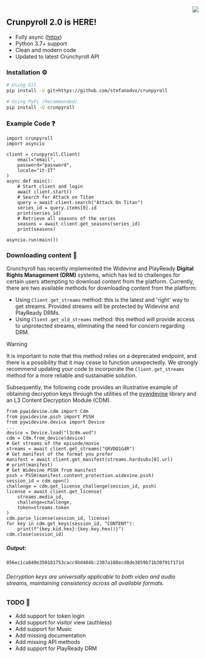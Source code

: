 <img src="https://i.imgur.com/y3L6XfN.png" align="right" />

## Crunpyroll 2.0 is HERE!
- Fully async ([httpx](https://www.python-httpx.org/))
- Python 3.7+ support
- Clean and modern code
- Updated to latest Crunchyroll API
### Installation ⚙️
```bash
# Using Git
pip install -U git+https://github.com/stefanodvx/crunpyroll

# Using PyPi (Recommended)
pip install -U crunpyroll
```


### Example Code ❓
```py3
import crunpyroll
import asyncio

client = crunpyroll.Client(
    email="email",
    password="password",
    locale="it-IT"
)
async def main():
    # Start client and login
    await client.start()
    # Search for Attack on Titan
    query = await client.search("Attack On Titan")
    series_id = query.items[0].id
    print(series_id)
    # Retrieve all seasons of the series
    seasons = await client.get_seasons(series_id)
    print(seasons)

asyncio.run(main())
```
### Downloading content 🔑
Crunchyroll has recently implemented the Widevine and PlayReady **Digital Rights Management (DRM)** systems, which has led to challenges for certain users attempting to download content from the platform. Currently, there are two available methods for downloading content from the platform:
- Using `Client.get_streams` method: this is the latest and 'right' way to get streams. Provided streams will be protected by Widevine and PlayReady DRMs.
- Using `Client.get_old_streams` method: this method will provide access to unprotected streams, eliminating the need for concern regarding DRM.
> [!WARNING]  
>  It is important to note that this method relies on a deprecated endpoint, and there is a possibility that it may cease to function unexpectedly. We strongly recommend updating your code to incorporate the `Client.get_streams` method for a more reliable and sustainable solution.

Subsequently, the following code provides an illustrative example of obtaining decryption keys through the utilities of the [pywidevine](https://github.com/devine-dl/pywidevine) library and an L3 Content Decryption Module (CDM).
```py3
from pywidevine.cdm import Cdm
from pywidevine.pssh import PSSH
from pywidevine.device import Device
...
device = Device.load("l3cdm.wvd")
cdm = Cdm.from_device(device)
# Get streams of the episode/movie
streams = await client.get_streams("GRVDQ1G4R")
# Get manifest of the format you prefer
manifest = await client.get_manifest(streams.hardsubs[0].url)
# print(manifest)
# Get Widevine PSSH from manifest
pssh = PSSH(manifest.content_protection.widevine.pssh)
session_id = cdm.open()
challenge = cdm.get_license_challenge(session_id, pssh)
license = await client.get_license(
    streams.media_id,
    challenge=challenge,
    token=streams.token
)
cdm.parse_license(session_id, license)
for key in cdm.get_keys(session_id, "CONTENT"):
    print(f"{key.kid.hex}:{key.key.hex()}")
cdm.close(session_id)
```
##### Output:
```bash
056ec1ca849e350181753cacc9bd404b:2307a188ecd8de3859b71b30791f171d
```
###### Decryption keys are universally applicable to both video and audio streams, maintaining consistency across all available formats.

### TODO 📄
- Add support for token login
- Add support for visitor view (authless)
- Add support for Music
- Add missing documentation
- Add missing API methods
- Add support for PlayReady DRM